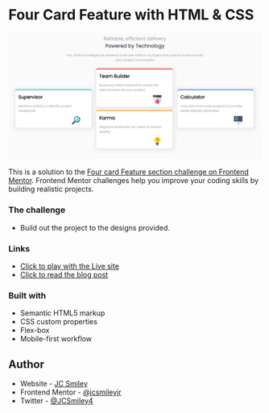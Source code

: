 # Four Card Feature with HTML & CSS

![Final Outcome](./images/phase-6-desktop.PNG)

This is a solution to the [Four card Feature section challenge on Frontend Mentor](https://www.frontendmentor.io/challenges/four-card-feature-section-weK1eFYK). Frontend Mentor challenges help you improve your coding skills by building realistic projects.

### The challenge

- Build out the project to the designs provided.

### Links

- [Click to play with the Live site](https://jcsmileyjr.github.io/Four-Card-Feature/)
- [Click to read the blog post](https://dev.to/jcsmileyjr/frontend-challenge-10-four-card-feature-4cj6)

### Built with

- Semantic HTML5 markup
- CSS custom properties
- Flex-box
- Mobile-first workflow

## Author

- Website - [JC Smiley](https://www.jcsmileyjr.com)
- Frontend Mentor - [@jcsmileyjr](https://www.frontendmentor.io/profile/jcsmileyjr)
- Twitter - [@JCSmiley4](https://twitter.com/JCSmiley4)

